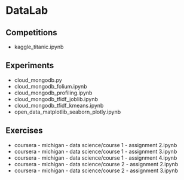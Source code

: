 # DataLab


## Competitions

- kaggle_titanic.ipynb

## Experiments
- cloud_mongodb.py
- cloud_mongodb_folium.ipynb
- cloud_mongodb_profiling.ipynb
- cloud_mongodb_tfidf_joblib.ipynb
- cloud_mongodb_tfidf_kmeans.ipynb
- open_data_matplotlib_seaborn_plotly.ipynb

## Exercises

- coursera - michigan - data science/course 1 - assignment 2.ipynb
- coursera - michigan - data science/course 1 - assignment 3.ipynb
- coursera - michigan - data science/course 1 - assignment 4.ipynb
- coursera - michigan - data science/course 2 - assignment 2.ipynb
- coursera - michigan - data science/course 2 - assignment 3.ipynb



